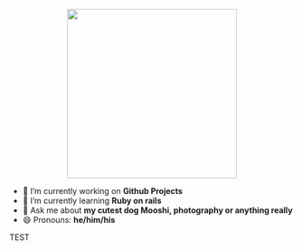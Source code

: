 <p align="center"r>
<img src='https://user-images.githubusercontent.com/60278134/171981486-3b87905e-1b3e-45da-938c-1a4b52e2d2e6.gif' width=300>
</p>

- 🔭 I’m currently working on **Github Projects**
- 🌱 I’m currently learning **Ruby on rails**
- 💬 Ask me about **my cutest dog Mooshi, photography or anything really**
- 😄 Pronouns: **he/him/his**

TEST
